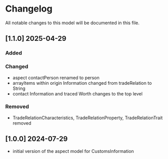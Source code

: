 # Changelog

All notable changes to this model will be documented in this file.

## [1.1.0] 2025-04-29
### Added


### Changed
- aspect contactPerson renamed to person
- arrayItems within origin Information changed from tradeRelation to String
- contact Information and traced Worth changes to the top level


### Removed
- TradeRelationCharacteristics, TradeRelationProperty, TradeRelationTrait removed


## [1.0.0] 2024-07-29

- initial version of the aspect model for CustomsInformation
